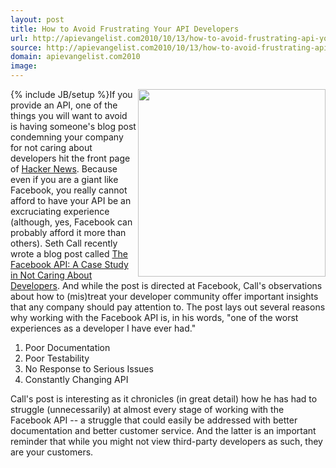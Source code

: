 ```yaml
---
layout: post
title: How to Avoid Frustrating Your API Developers
url: http://apievangelist.com2010/10/13/how-to-avoid-frustrating-api-your-developers/
source: http://apievangelist.com2010/10/13/how-to-avoid-frustrating-api-your-developers/
domain: apievangelist.com2010
image: 
---
```

{% include JB/setup %}<img src="http://kinlane-productions.s3.amazonaws.com/api-evangelist/facebook-developers.png"  width="300" align="right" />If you provide an API, one of the things you will want to avoid is having someone's blog post condemning your company for not caring about developers hit the front page of <a href="http://news.ycombinator.com">Hacker News</a>. Because even if you are a giant like Facebook, you really cannot afford to have your API be an excruciating experience (although, yes, Facebook can probably afford it more than others).
Seth Call recently wrote a blog post called <a href="http://www.sethcall.com/blog/2010/09/30/facebook-api-does-not-care/">The Facebook API: A Case Study in Not Caring About Developers</a><a>. And while the post is directed at Facebook, Call's observations about how to (mis)treat your developer community offer important insights that any company should pay attention to.</a>
<a>The post lays out several reasons why working with the Facebook API is, in his words, "one of the worst experiences as a developer I have ever had."</a>
<ol class="mainlist">
     <li>
          <a>Poor Documentation</a>
     </li>
     <li>
          <a>Poor Testability</a>
     </li>
     <li>
          <a>No Response to Serious Issues</a>
     </li>
     <li>
          <a>Constantly Changing API</a>
     </li>
</ol><a>Call's post is interesting as it chronicles (in great detail) how he has had to struggle (unnecessarily) at almost every stage of working with the Facebook API -- a struggle that could easily be addressed with better documentation and better customer service.</a>
<a>And the latter is an important reminder that while you might not view third-party developers as such, they are your customers.</a>

